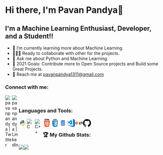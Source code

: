 # Hi there, I'm Pavan Pandya👋

## I'm a Machine Learning Enthusiast, Developer, and a Student!!

- 🧠 I’m currently learning more about Machine Learning.
- 🧑‍🤝‍🧑 Ready to collaborate with other for the projects.
- 💬 Ask me about Python and Machine Learning.
- 💯 2021 Goals: Contribute more to Open Source projects and Build some Great Projects.
- 📧 Reach me at [pavanpandya1311@gmail.com](mailto:pavanpandya1311@gmail.com)

### Connect with me:

[<img align="left" alt="pavanpandya | Twitter" width="22px" src="https://cdn.jsdelivr.net/npm/simple-icons@v3/icons/twitter.svg" />][twitter]
[<img align="left" alt="pavanpandya | LinkedIn" width="22px" src="https://cdn.jsdelivr.net/npm/simple-icons@v3/icons/linkedin.svg" />][linkedin]

<br />

### Languages and Tools:

<img align="left" alt="Python" width="26px" src="https://raw.githubusercontent.com/github/explore/80688e429a7d4ef2fca1e82350fe8e3517d3494d/topics/python/python.png" />
<img align="left" alt="C" width="26px" src="https://camo.githubusercontent.com/6cc41155e58a4eebe7353d524da5ebb0de7aaf4fd4ad45fb9a433c8b41d38c16/68747470733a2f2f747365332e6d6d2e62696e672e6e65742f74683f69643d4f49502e7276756a594b4f546d2d2d5654334b545a775633786748614861267069643d417069" />
<img align="left" alt="C++" width="26px" src="https://raw.githubusercontent.com/isocpp/logos/master/cpp_logo.png" />
<img align="left" alt="HTML5" width="26px" src="https://raw.githubusercontent.com/github/explore/80688e429a7d4ef2fca1e82350fe8e3517d3494d/topics/html/html.png" />
<img align="left" alt="CSS3" width="26px" src="https://raw.githubusercontent.com/github/explore/80688e429a7d4ef2fca1e82350fe8e3517d3494d/topics/css/css.png" />
<img align="left" alt="SQL" width="26px" src="https://raw.githubusercontent.com/github/explore/80688e429a7d4ef2fca1e82350fe8e3517d3494d/topics/sql/sql.png" />
<img align="left" alt="Visual Studio Code" width="26px" src="https://raw.githubusercontent.com/github/explore/80688e429a7d4ef2fca1e82350fe8e3517d3494d/topics/visual-studio-code/visual-studio-code.png" />
<img align="left" alt="Git" width="26px" src="https://raw.githubusercontent.com/github/explore/80688e429a7d4ef2fca1e82350fe8e3517d3494d/topics/git/git.png" />
<img align="left" alt="GitHub" width="26px" src="https://raw.githubusercontent.com/github/explore/78df643247d429f6cc873026c0622819ad797942/topics/github/github.png" />

<br />

### :trophy: My Github Stats:

<a href="https://readme-stats-cfgj2cxdy.vercel.app/api?username=pavanpandya&count_private=true&show_icons=true&theme=tokyonight">
  <img  align="left" src="https://readme-stats-cfgj2cxdy.vercel.app/api?username=pavanpandya&count_private=true&show_icons=true&theme=tokyonight" />
</a>
<a href="https://readme-stats-cfgj2cxdy.vercel.app/api/top-langs/?username=pavanpandya&hide=php,scss,ruby&theme=tokyonight">
  <img align="left" src="https://readme-stats-cfgj2cxdy.vercel.app/api/top-langs/?username=pavanpandya&hide=php,scss,ruby&theme=tokyonight" />
</a>
</div>

[twitter]: https://twitter.com/pavanpandya1311
[linkedin]: https://linkedin.com/in/pavanpandya

